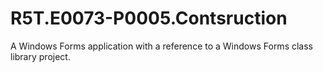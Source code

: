 # R5T.E0073-P0005.Contsruction
A Windows Forms application with a reference to a Windows Forms class library project.

